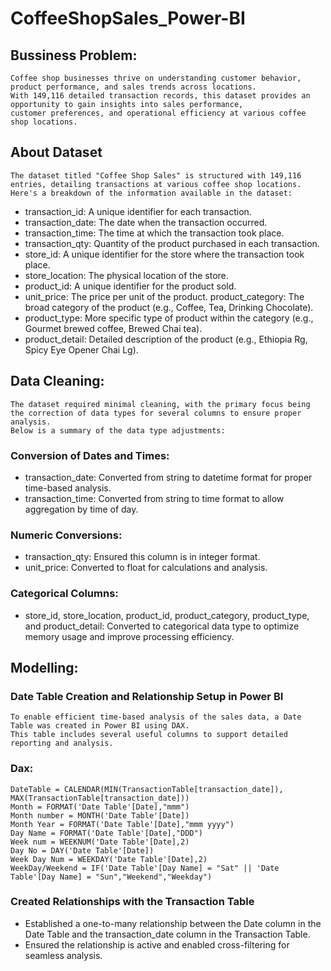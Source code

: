 # CoffeeShopSales_Power-BI
## Bussiness Problem:
    Coffee shop businesses thrive on understanding customer behavior, product performance, and sales trends across locations. 
    With 149,116 detailed transaction records, this dataset provides an opportunity to gain insights into sales performance, 
    customer preferences, and operational efficiency at various coffee shop locations.
## About Dataset
    The dataset titled "Coffee Shop Sales" is structured with 149,116 entries, detailing transactions at various coffee shop locations.
    Here's a breakdown of the information available in the dataset:
- 	transaction_id: A unique identifier for each transaction.
- 	transaction_date: The date when the transaction occurred.
- 	transaction_time: The time at which the transaction took place.
- 	transaction_qty: Quantity of the product purchased in each transaction.
- 	store_id: A unique identifier for the store where the transaction took place.
- 	store_location: The physical location of the store.
- 	product_id: A unique identifier for the product sold.
- 	unit_price: The price per unit of the product.
   	product_category: The broad category of the product (e.g., Coffee, Tea, Drinking Chocolate).
- 	product_type: More specific type of product within the category (e.g., Gourmet brewed coffee, Brewed Chai tea).
- 	product_detail: Detailed description of the product (e.g., Ethiopia Rg, Spicy Eye Opener Chai Lg).
## Data Cleaning:
    The dataset required minimal cleaning, with the primary focus being the correction of data types for several columns to ensure proper analysis.
    Below is a summary of the data type adjustments:
### Conversion of Dates and Times:
-    transaction_date: Converted from string to datetime format for proper time-based analysis.
-    transaction_time: Converted from string to time format to allow aggregation by time of day.
### Numeric Conversions:
-   transaction_qty: Ensured this column is in integer format.
-   unit_price: Converted to float for calculations and analysis.
### Categorical Columns:
-   store_id, store_location, product_id, product_category, product_type, and product_detail: Converted to categorical data type to optimize memory usage and improve processing efficiency.
## Modelling:
### Date Table Creation and Relationship Setup in Power BI
    To enable efficient time-based analysis of the sales data, a Date Table was created in Power BI using DAX. 
    This table includes several useful columns to support detailed reporting and analysis.
### Dax:
    DateTable = CALENDAR(MIN(TransactionTable[transaction_date]), MAX(TransactionTable[transaction_date]))
    Month = FORMAT('Date Table'[Date],"mmm")
    Month number = MONTH('Date Table'[Date])
    Month Year = FORMAT('Date Table'[Date],"mmm yyyy")
    Day Name = FORMAT('Date Table'[Date],"DDD")
    Week num = WEEKNUM('Date Table'[Date],2)
    Day No = DAY('Date Table'[Date])
    Week Day Num = WEEKDAY('Date Table'[Date],2)
    WeekDay/Weekend = IF('Date Table'[Day Name] = "Sat" || 'Date Table'[Day Name] = "Sun","Weekend","Weekday")
### Created Relationships with the Transaction Table
-   Established a one-to-many relationship between the Date column in the Date Table and the transaction_date column in the Transaction Table.
-   Ensured the relationship is active and enabled cross-filtering for seamless analysis.

![]()
